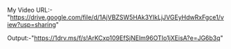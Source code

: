 My Video URL:-"https://drive.google.com/file/d/1AjVBZSW5HAk3YIkLjJVGEyHdwRxFgce1/view?usp=sharing"

Output:-"https://1drv.ms/f/s!ArKCxp109EfSjNElm96OTIo1jXEisA?e=JG6b3q"

